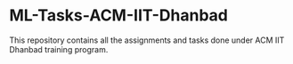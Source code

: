 # ML-Tasks-ACM-IIT-Dhanbad
This repository contains all the assignments and tasks done under ACM IIT Dhanbad training program.
